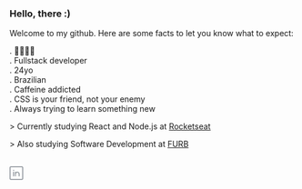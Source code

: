 ### Hello, there :)

Welcome to my github. Here are some facts to let you know what to expect: <br/>

 . 🏳️‍🌈🏳️‍⚧️ <br/>
 . Fullstack developer <br/>
 . 24yo </br>
 . Brazilian <br/>
 . Caffeine addicted <br/>
 . CSS is your friend, not your enemy <br/>
 . Always trying to learn something new <br/>
 
 \> Currently studying React and Node.js at [Rocketseat](https://rocketseat.com.br/) <br/>
 
 \> Also studying Software Development at [FURB](https://www.furb.br/pt/graduacao/sistemas-de-Informacao)<br/>

<br/>

<div>
   <a href="https://in.linkedin.com/in/iara">
    <img alt="Linkedin" width="24px" src="https://github.com/iaraoliveira/iaraoliveira/blob/master/assets/linkedin.svg" />
  </a>
</div>
